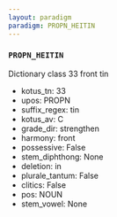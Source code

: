 ```yaml
---
layout: paradigm
paradigm: PROPN_HEITIN
---
```

### ` PROPN_HEITIN `

Dictionary class 33 front tin
* kotus_tn: 33
* upos: PROPN
* suffix_regex: tin
* kotus_av: C
* grade_dir: strengthen
* harmony: front
* possessive: False
* stem_diphthong: None
* deletion: in
* plurale_tantum: False
* clitics: False
* pos: NOUN
* stem_vowel: None
